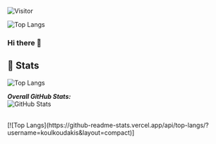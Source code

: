 ![Visitor](https://visitor-badge.laobi.icu/badge?page_id=koulkoudakis.koulkoudakis)



![Top Langs](https://github-readme-stats.vercel.app/api/top-langs/?username=koulkoudakis&layout=compact)
### Hi there 👋

<!--
**koulkoudakis/koulkoudakis** is a ✨ _special_ ✨ repository because its `README.md` (this file) appears on your GitHub profile.

Here are some ideas to get you started:

- 🔭 I’m currently working on ...
- 🌱 I’m currently learning ...
- 👯 I’m looking to collaborate on ...
- 🤔 I’m looking for help with ...
- 💬 Ask me about ...
- 📫 How to reach me: ...
- 😄 Pronouns: ...
- ⚡ Fun fact: ...
-->

<h2>👀 Stats</h2>

![Top Langs](https://github-readme-stats.vercel.app/api/top-langs/?username=koulkoudakis&layout=compact)

<div>
  <b><em>Overall GitHub Stats:</em></b> <br/>
    <img src="https://github-readme-streak-stats.herokuapp.com/?user=koulkoudakis" alt="GitHub Stats" /> <br/><br/>
  </p>  
</div>
[![Top Langs](https://github-readme-stats.vercel.app/api/top-langs/?username=koulkoudakis&layout=compact)]

